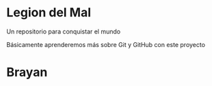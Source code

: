 # Legion del Mal
Un repositorio para conquistar el mundo

Básicamente aprenderemos más sobre Git y GitHub con este proyecto

# Brayan
